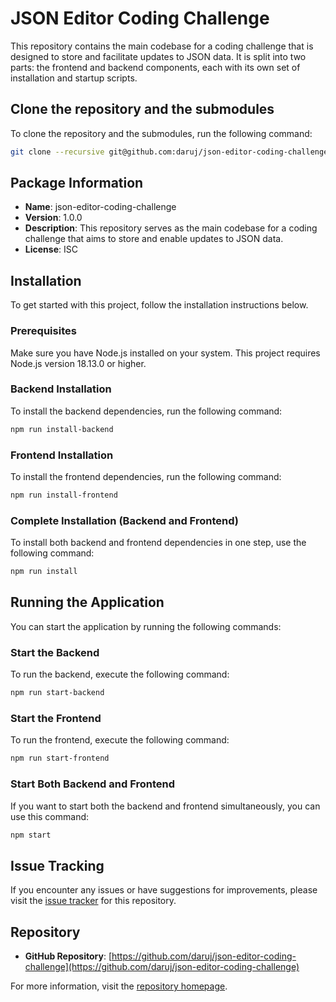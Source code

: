# JSON Editor Coding Challenge

This repository contains the main codebase for a coding challenge that is designed to store and facilitate updates to JSON data. It is split into two parts: the frontend and backend components, each with its own set of installation and startup scripts.

## Clone the repository and the submodules

To clone the repository and the submodules, run the following command:

```bash
git clone --recursive git@github.com:daruj/json-editor-coding-challenge.git
```

## Package Information

-   **Name**: json-editor-coding-challenge
-   **Version**: 1.0.0
-   **Description**: This repository serves as the main codebase for a coding challenge that aims to store and enable updates to JSON data.
-   **License**: ISC

## Installation

To get started with this project, follow the installation instructions below.

### Prerequisites

Make sure you have Node.js installed on your system. This project requires Node.js version 18.13.0 or higher.

### Backend Installation

To install the backend dependencies, run the following command:

```bash
npm run install-backend
```

### Frontend Installation

To install the frontend dependencies, run the following command:

```bash
npm run install-frontend
```

### Complete Installation (Backend and Frontend)

To install both backend and frontend dependencies in one step, use the following command:

```bash
npm run install
```

## Running the Application

You can start the application by running the following commands:

### Start the Backend

To run the backend, execute the following command:

```bash
npm run start-backend
```

### Start the Frontend

To run the frontend, execute the following command:

```bash
npm run start-frontend
```

### Start Both Backend and Frontend

If you want to start both the backend and frontend simultaneously, you can use this command:

```bash
npm start
```

## Issue Tracking

If you encounter any issues or have suggestions for improvements, please visit the [issue tracker](https://github.com/daruj/json-editor-coding-challenge/issues) for this repository.

## Repository

-   **GitHub Repository**: [https://github.com/daruj/json-editor-coding-challenge](https://github.com/daruj/json-editor-coding-challenge)

For more information, visit the [repository homepage](https://github.com/daruj/json-editor-coding-challenge#readme).
